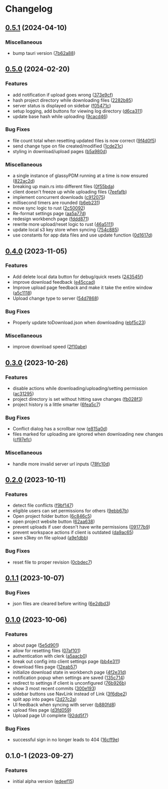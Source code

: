 # Changelog

## [0.5.1](https://github.com/joshtenorio/glassypdm-client/compare/v0.5.0...v0.5.1) (2024-04-10)


### Miscellaneous

* bump tauri version ([7b62a88](https://github.com/joshtenorio/glassypdm-client/commit/7b62a889b06866852ffc7cb0a177e3be1e320eaa))

## [0.5.0](https://github.com/joshtenorio/glassypdm-client/compare/v0.4.0...v0.5.0) (2024-02-20)


### Features

* add notification if upload goes wrong ([373e9cf](https://github.com/joshtenorio/glassypdm-client/commit/373e9cf286bbc38a94071e57155bd0d1a3a77776))
* hash project directory while downloading files ([2282b85](https://github.com/joshtenorio/glassypdm-client/commit/2282b8508e895e97c69b61c75d893bb713e56afb))
* server status is displayed on sidebar ([f05471c](https://github.com/joshtenorio/glassypdm-client/commit/f05471c6ac54cee4e37897759fa52740e26ce3b7))
* setup logging, add buttons for viewing log directory ([d6ca311](https://github.com/joshtenorio/glassypdm-client/commit/d6ca3119b40e21ead474e743b7187ef87a8ea397))
* update base hash while uploading ([9cacd46](https://github.com/joshtenorio/glassypdm-client/commit/9cacd4660309fb8636fbbfe96801880cb9702116))


### Bug Fixes

* file count total when resetting updated files is now correct ([9f4d0f5](https://github.com/joshtenorio/glassypdm-client/commit/9f4d0f5807b28068d34ff1410d799ad4818f6b1f))
* send change type on file created/modified ([1cde21c](https://github.com/joshtenorio/glassypdm-client/commit/1cde21c7be2320772d5a2b51845ae5faeeeccf90))
* styling in download/upload pages ([b5a980d](https://github.com/joshtenorio/glassypdm-client/commit/b5a980d7f5f4f166061737145640bb7e45117713))


### Miscellaneous

* a single instance of glassyPDM running at a time is now ensured ([822ac2d](https://github.com/joshtenorio/glassypdm-client/commit/822ac2dde958227c660ea7f4a1eac343bdcaccda))
* breaking up main.rs into different files ([0f55bda](https://github.com/joshtenorio/glassypdm-client/commit/0f55bda0c99253852d72cb0b931c43a9b86b4477))
* client doesn't freeze up while uploading files ([7eefafb](https://github.com/joshtenorio/glassypdm-client/commit/7eefafb5d90923732766ed4af7ca6c7d59a56ce5))
* implement concurrent downloads ([c912075](https://github.com/joshtenorio/glassypdm-client/commit/c9120753e1893f77d9b4c726055d5a6fe29564d6))
* millisecond timers are rounded ([b6eb231](https://github.com/joshtenorio/glassypdm-client/commit/b6eb2316f715f4eb8c593dbff4bd8dd07ea7e534))
* move sync logic to rust ([2c50092](https://github.com/joshtenorio/glassypdm-client/commit/2c50092f1ba4fe562a36b574068e61cf0381945d))
* Re-format settings page ([aa5a77d](https://github.com/joshtenorio/glassypdm-client/commit/aa5a77da893fe90e56c6392060a4917888072140))
* redesign workbench page ([fddd871](https://github.com/joshtenorio/glassypdm-client/commit/fddd871d22f70f7d06f9897c793819018a33a4e6))
* rewrite more upload/reset logic to rust ([46a5111](https://github.com/joshtenorio/glassypdm-client/commit/46a5111477812251c63073dba992844bfb8c91ec))
* update local s3 key store when syncing ([754c885](https://github.com/joshtenorio/glassypdm-client/commit/754c885d87db89c98341bb41eda124fac8c192ba))
* use constants for app data files and use update function ([0d1617d](https://github.com/joshtenorio/glassypdm-client/commit/0d1617d0e9191ad8482c5f14b46649b1f684e1e9))

## [0.4.0](https://github.com/joshtenorio/glassypdm-client/compare/v0.3.0...v0.4.0) (2023-11-05)


### Features

* Add delete local data button for debug/quick resets ([243545f](https://github.com/joshtenorio/glassypdm-client/commit/243545fe01505d7e85a3b36f9ea984c6ab582e83))
* improve download feedback ([e45ccad](https://github.com/joshtenorio/glassypdm-client/commit/e45ccad6cc9c5047227203545580d31b1dc4944b))
* Improve upload page feedback and make it take the entire window ([a5c1118](https://github.com/joshtenorio/glassypdm-client/commit/a5c111891e8ffc7d518d945306c893939a31249b))
* Upload change type to server ([54d7868](https://github.com/joshtenorio/glassypdm-client/commit/54d7868479a2964dfb0e914d961f98839a9cd33e))


### Bug Fixes

* Properly update toDownload.json when downloading ([ebf5c23](https://github.com/joshtenorio/glassypdm-client/commit/ebf5c23ec0fd3f5892c04f23aededaae845a524e))


### Miscellaneous

* improve download speed ([2f10abe](https://github.com/joshtenorio/glassypdm-client/commit/2f10abe8f829ddf7f806c4ffcf8488fd0666b0f7))

## [0.3.0](https://github.com/joshtenorio/glassypdm-client/compare/v0.2.0...v0.3.0) (2023-10-26)


### Features

* disable actions while downloading/uploading/setting permission ([ac31295](https://github.com/joshtenorio/glassypdm-client/commit/ac31295806e9ca071dc20d8715aae5418f307a89))
* project directory is set without hitting save changes ([fb028f3](https://github.com/joshtenorio/glassypdm-client/commit/fb028f3863cc148c993e4c26e0609e0d7711cc59))
* project history is a little smarter ([6fea5c7](https://github.com/joshtenorio/glassypdm-client/commit/6fea5c7fe2bf92922f35b0832b308e8359247c5f))


### Bug Fixes

* Conflict dialog has a scrollbar now ([e815a0d](https://github.com/joshtenorio/glassypdm-client/commit/e815a0dcb717efb39048621c94f71847cccd6fbf))
* files marked for uploading are ignored when downloading new changes ([cf97efc](https://github.com/joshtenorio/glassypdm-client/commit/cf97efc5a5a2471203bac383bf548831cd65b2e7))


### Miscellaneous

* handle more invalid server url inputs ([78fc10d](https://github.com/joshtenorio/glassypdm-client/commit/78fc10d9b0e67900e26838fc7f7a03b86121432f))

## [0.2.0](https://github.com/joshtenorio/glassypdm-client/compare/v0.1.1...v0.2.0) (2023-10-11)


### Features

* detect file conflicts ([f9bf147](https://github.com/joshtenorio/glassypdm-client/commit/f9bf14735a3a9b1990c39d4ebf98194a433b0585))
* eligible users can set permissions for others ([9ebb67b](https://github.com/joshtenorio/glassypdm-client/commit/9ebb67bda13572a0dec849d5c53f16bd39c3c535))
* Open project folder button ([6c846c5](https://github.com/joshtenorio/glassypdm-client/commit/6c846c5c83b017fd9b70c89a1dbaf3029f348fb5))
* open project website button ([62aa638](https://github.com/joshtenorio/glassypdm-client/commit/62aa63847288fa63de36237c7b4af758a6475f24))
* prevent uploads if user doesn't have write permissions ([09177b9](https://github.com/joshtenorio/glassypdm-client/commit/09177b9844e69321e296ad87646db972c440e36e))
* prevent workspace actions if client is outdated ([da9ac65](https://github.com/joshtenorio/glassypdm-client/commit/da9ac65e74c91d694d762bca509dcf80758c9801))
* save s3key on file upload ([a9e1dbb](https://github.com/joshtenorio/glassypdm-client/commit/a9e1dbb16e79d5257c51f262158143a923ebfad3))


### Bug Fixes

* reset file to proper revision ([0cbdec7](https://github.com/joshtenorio/glassypdm-client/commit/0cbdec78ffa1a3b364910931a4201e66471fd1bf))

## [0.1.1](https://github.com/joshtenorio/glassypdm-client/compare/v0.1.0...v0.1.1) (2023-10-07)


### Bug Fixes

* json files are cleared before writing ([6e2dbd3](https://github.com/joshtenorio/glassypdm-client/commit/6e2dbd3223e1bc739a40c4342e737f26f870168d))

## [0.1.0](https://github.com/joshtenorio/glassypdm-client/compare/v0.1.0-1...v0.1.0) (2023-10-06)


### Features

* about page ([5e5d901](https://github.com/joshtenorio/glassypdm-client/commit/5e5d901ee5a5643cb5042bd7defca6942409456c))
* allow for resetting files ([07af101](https://github.com/joshtenorio/glassypdm-client/commit/07af10132e3097a95451dc51696ab23745fc9d95))
* authentication with clerk ([a5aacb0](https://github.com/joshtenorio/glassypdm-client/commit/a5aacb09b286e6fda66c6968fccff7a73430814b))
* break out config into client settings page ([bb4e311](https://github.com/joshtenorio/glassypdm-client/commit/bb4e3110bb1ab2959a8b32d63d3d9c888d083a85))
* download files page ([12eab57](https://github.com/joshtenorio/glassypdm-client/commit/12eab57bda55147712f814cf397a5d5b7b0e9f55))
* initialize download state in workbench page ([4f2e31d](https://github.com/joshtenorio/glassypdm-client/commit/4f2e31d9a326353ccf97635909212c05bf4add68))
* notification popup when settings are saved ([135c714](https://github.com/joshtenorio/glassypdm-client/commit/135c714be8f7855dbd36a9eeca8df67a187ab94f))
* redirect to settings if client is unconfigured ([76b926b](https://github.com/joshtenorio/glassypdm-client/commit/76b926b0851edc6faa98bbfb030af81fa0e88af3))
* show 3 most recent commits ([300e193](https://github.com/joshtenorio/glassypdm-client/commit/300e193dbf7d9b193fd63fd9854a7fddd71c09ed))
* sidebar buttons use NavLink instead of Link ([3f6dbe2](https://github.com/joshtenorio/glassypdm-client/commit/3f6dbe25edd10c1df82f1c1e1429e03a192c66bb))
* split app into pages ([2d27c2a](https://github.com/joshtenorio/glassypdm-client/commit/2d27c2a08a1ab856d67fe1fe43b9d5b629edc562))
* UI feedback when syncing with server ([b880fd8](https://github.com/joshtenorio/glassypdm-client/commit/b880fd8762aae2485c04ee7faf35369896e34792))
* upload files page ([d3fd059](https://github.com/joshtenorio/glassypdm-client/commit/d3fd0591dd42779842c111848792287d65345278))
* Upload page UI complete ([92dd5f7](https://github.com/joshtenorio/glassypdm-client/commit/92dd5f713fe095a0e78972bffbf0c960e602c505))


### Bug Fixes

* successful sign in no longer leads to 404 ([16cff9e](https://github.com/joshtenorio/glassypdm-client/commit/16cff9e1f78652c405169822b7dcb76cbc4c9502))

## 0.1.0-1 (2023-09-27)


### Features

* initial alpha version ([edeef15](https://github.com/joshtenorio/glassypdm-client/commit/edeef1530834e7d244576c65f18f2b390bd69d45))
